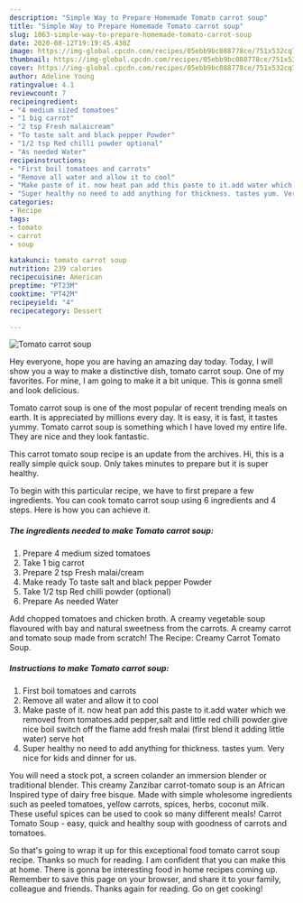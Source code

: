 ```yaml
---
description: "Simple Way to Prepare Homemade Tomato carrot soup"
title: "Simple Way to Prepare Homemade Tomato carrot soup"
slug: 1063-simple-way-to-prepare-homemade-tomato-carrot-soup
date: 2020-08-12T19:19:45.430Z
image: https://img-global.cpcdn.com/recipes/05ebb9bc088778ce/751x532cq70/tomato-carrot-soup-recipe-main-photo.jpg
thumbnail: https://img-global.cpcdn.com/recipes/05ebb9bc088778ce/751x532cq70/tomato-carrot-soup-recipe-main-photo.jpg
cover: https://img-global.cpcdn.com/recipes/05ebb9bc088778ce/751x532cq70/tomato-carrot-soup-recipe-main-photo.jpg
author: Adeline Young
ratingvalue: 4.1
reviewcount: 7
recipeingredient:
- "4 medium sized tomatoes"
- "1 big carrot"
- "2 tsp Fresh malaicream"
- "To taste salt and black pepper Powder"
- "1/2 tsp Red chilli powder optional"
- "As needed Water"
recipeinstructions:
- "First boil tomatoes and carrots"
- "Remove all water and allow it to cool"
- "Make paste of it. now heat pan add this paste to it.add water which we removed from tomatoes.add pepper,salt and little red chilli powder.give nice boil switch off the flame add fresh malai (first blend it adding little water) serve hot"
- "Super healthy no need to add anything for thickness. tastes yum. Very nice for kids and dinner for us."
categories:
- Recipe
tags:
- tomato
- carrot
- soup

katakunci: tomato carrot soup 
nutrition: 239 calories
recipecuisine: American
preptime: "PT23M"
cooktime: "PT42M"
recipeyield: "4"
recipecategory: Dessert

---
```



![Tomato carrot soup](https://img-global.cpcdn.com/recipes/05ebb9bc088778ce/751x532cq70/tomato-carrot-soup-recipe-main-photo.jpg)

Hey everyone, hope you are having an amazing day today. Today, I will show you a way to make a distinctive dish, tomato carrot soup. One of my favorites. For mine, I am going to make it a bit unique. This is gonna smell and look delicious.

Tomato carrot soup is one of the most popular of recent trending meals on earth. It is appreciated by millions every day. It is easy, it is fast, it tastes yummy. Tomato carrot soup is something which I have loved my entire life. They are nice and they look fantastic.

This carrot tomato soup recipe is an update from the archives. Hi, this is a really simple quick soup. Only takes minutes to prepare but it is super healthy.


To begin with this particular recipe, we have to first prepare a few ingredients. You can cook tomato carrot soup using 6 ingredients and 4 steps. Here is how you can achieve it.

<!--inarticleads1-->

##### The ingredients needed to make Tomato carrot soup:

1. Prepare 4 medium sized tomatoes
1. Take 1 big carrot
1. Prepare 2 tsp Fresh malai/cream
1. Make ready To taste salt and black pepper Powder
1. Take 1/2 tsp Red chilli powder (optional)
1. Prepare As needed Water


Add chopped tomatoes and chicken broth. A creamy vegetable soup flavoured with bay and natural sweetness from the carrots. A creamy carrot and tomato soup made from scratch! The Recipe: Creamy Carrot Tomato Soup. 

<!--inarticleads2-->

##### Instructions to make Tomato carrot soup:

1. First boil tomatoes and carrots
1. Remove all water and allow it to cool
1. Make paste of it. now heat pan add this paste to it.add water which we removed from tomatoes.add pepper,salt and little red chilli powder.give nice boil switch off the flame add fresh malai (first blend it adding little water) serve hot
1. Super healthy no need to add anything for thickness. tastes yum. Very nice for kids and dinner for us.


You will need a stock pot, a screen colander an immersion blender or traditional blender. This creamy Zanzibar carrot-tomato soup is an African Inspired type of dairy free bisque. Made with simple wholesome ingredients such as peeled tomatoes, yellow carrots, spices, herbs, coconut milk. These useful spices can be used to cook so many different meals! Carrot Tomato Soup - easy, quick and healthy soup with goodness of carrots and tomatoes. 

So that's going to wrap it up for this exceptional food tomato carrot soup recipe. Thanks so much for reading. I am confident that you can make this at home. There is gonna be interesting food in home recipes coming up. Remember to save this page on your browser, and share it to your family, colleague and friends. Thanks again for reading. Go on get cooking!
